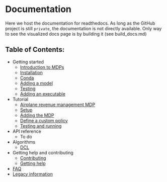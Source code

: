 # Documentation

Here we host the documentation for readthedocs.
As long as the GitHub project is still `private`, the documentation is not directly available.
Only way to see the visualized docs page is by building it (see build_docs.md)


## Table of Contents:

* Getting started
	* [Introduction to MDPs](source/getting_started/introduction_to_mdp.rst)
	* [Installation](source/getting_started/installation.rst)
	* [Conda](source/getting_started/conda.rst)
	* [Adding a model](source/getting_started/adding_model.rst)
	* [Testing](source/getting_started/testing.rst)
	* [Adding an executable](source/getting_started/adding_executable.rst)
* Tutorial
	* [Airplane revenue management MDP](source/tutorial/airplane_mdp.rst)
	* [Setup](source/tutorial/setup.rst)
	* [Adding the MDP](source/tutorial/adding_mdp.rst)
	* [Define a custom policy](source/tutorial/policy.rst)
	* [Testing and running](source/tutorial/testing_running.rst)
* API reference
	* To do
* Algorithms
	* [DCL](source/algorithms/algorithms.rst)
* Getting help and contributing
	* [Contributing](source/community/contributing.rst)
	* [Getting help](source/community/getting_help.rst)
* [FAQ](source/faq/faq.rst)
* [Legacy information](source/legacy/legacy.rst)